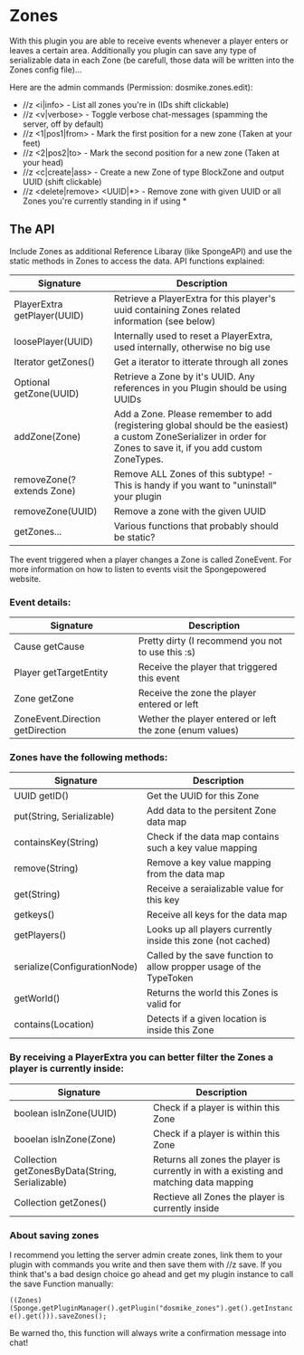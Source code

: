Zones
=====

With this plugin you are able to receive events whenever a player enters or leaves a certain area. Additionally you plugin can save any type of serializable data in each Zone (be carefull, those data will be written into the Zones config file)...

Here are the admin commands (Permission: dosmike.zones.edit):
- //z <i|info> - List all zones you're in (IDs shift clickable)
- //z <v|verbose> - Toggle verbose chat-messages (spamming the server, off by default)
- //z <1|pos1|from> - Mark the first position for a new zone (Taken at your feet)
- //z <2|pos2|to> - Mark the second position for a new zone (Taken at your head)
- //z <c|create|ass> - Create a new Zone of type BlockZone and output UUID (shift clickable)
- //z <delete|remove> <UUID|*> - Remove zone with given UUID or all Zones you're currently standing in if using *

The API
-----

Include Zones as additional Reference Libaray (like SpongeAPI) and use the static methods in Zones to access the data. API functions explained:

| Signature  | Description  |
|------------|--------------|
| PlayerExtra getPlayer(UUID)  | Retrieve a PlayerExtra for this player's uuid containing Zones related information (see below)  |
| loosePlayer(UUID)  | Internally used to reset a PlayerExtra, used internally, otherwise no big use  |
| Iterator<Zone> getZones()  | Get a iterator to itterate through all zones  |
| Optional<Zone> getZone(UUID)  | Retrieve a Zone by it's UUID. Any references in you Plugin should be using UUIDs  |
| addZone(Zone)  | Add a Zone. Please remember to add (registering global should be the easiest) a custom ZoneSerializer in order for Zones to save it, if you add custom ZoneTypes.  |
| removeZone(? extends Zone)  | Remove ALL Zones of this subtype! - This is handy if you want to "uninstall" your plugin  |
| removeZone(UUID)  | Remove a zone with the given UUID  |
| getZones... | Various functions that probably should be static?  |

The event triggered when a player changes a Zone is called ZoneEvent. For more information on how to listen to events visit the Spongepowered website.

### Event details:

| Signature  | Description  |
|------------|--------------|
| Cause getCause  | Pretty dirty (I recommend you not to use this :s)  |
| Player getTargetEntity  | Receive the player that triggered this event  |
| Zone getZone  | Receive the zone the player entered or left  |
| ZoneEvent.Direction getDirection  | Wether the player entered or left the zone (enum values)  |

### Zones have the following methods:

| Signature  | Description  |
|------------|--------------|
| UUID getID()  | Get the UUID for this Zone  |
| put(String, Serializable)  | Add data to the persitent Zone data map  |
| containsKey(String)  | Check if the data map contains such a key value mapping  |
| remove(String)  | Remove a key value mapping from the data map  |
| get(String)  | Receive a seraializable value for this key  |
| getkeys()  | Receive all keys for the data map  |
| getPlayers()  | Looks up all players currently inside this zone (not cached)  |
| serialize(ConfigurationNode)  | Called by the save function to allow propper usage of the TypeToken  |
| getWorld()  | Returns the world this Zones is valid for  |
| contains(Location<World>)  | Detects if a given location is inside this Zone  |

### By receiving a PlayerExtra you can better filter the Zones a player is currently inside:

| Signature  | Description  |
|------------|--------------|
| boolean isInZone(UUID)  | Check if a player is within this Zone  |
| booelan isInZone(Zone)  | Check if a player is within this Zone  |
| Collection<Zone> getZonesByData(String, Serializable)  | Returns all zones the player is currently in with a existing and matching data mapping  |
| Collection<Zone> getZones()  | Rectieve all Zones the player is currently inside  |

### About saving zones

I recommend you letting the server admin create zones, link them to your plugin with commands you write and then save them with //z save.
If you think that's a bad design choice go ahead and get my plugin instance to call the save Function manually:

```((Zones)(Sponge.getPluginManager().getPlugin("dosmike_zones").get().getInstance().get())).saveZones();```

Be warned tho, this function will always write a confirmation message into chat!
